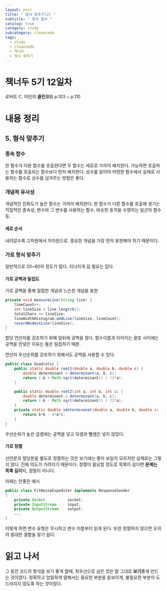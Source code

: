 ```yaml
---
layout: post
title: " 형식 맞추기(2) "
subtitle: " 종속 함수 "
catalog: true
category: study
subcategory: cleancode
tags:
  - study
  - cleancode
  - 책너두
  - 형식 맞추기
---
```


# 책너두 5기 12일차

로버트 C. 마틴의 **클린코드** p.103 ~ p.110

# 내용 정리

## 5. 형식 맞추기

### 종속 함수

한 함수가 다른 함수를 호출한다면 두 함수는 세로로 가까이 배치한다. 가능하면 호출하는 함수를 호출되는 함수보다 먼저 배치한다. 상수를 알아야 마땅한 함수에서 실제로 사용하는 함수로 상수를 넘겨주는 방법은 좋다.

### 개념적 유사성

개념적인 친화도가 높은 함수는 가까이 배치한다. 한 함수가 다른 함수를 호출해 생기는 직접적인 종속성, 변수와 그 변수를 사용하는 함수, 비슷한 동작을 수행하는 일군의 함수 등.

#### 세로 순서

내려갈수록 고차원에서 저차원으로. 중요한 개념을 가장 먼저 표현해야 하기 때문이다.

### 가로 형식 맞추기

일반적으로 20~60자 정도가 많다. 지나치게 길 필요는 없다.

#### 가로 공백과 밀집도

가로 공백을 통해 밀접한 개념과 느슨한 개념을 표현

```java
private void measureLine(String line) {
    lineCount++;
    int lineSize = line.lengtrh();
    totalChars += lineSize;
    lineWidthHistogram.addLine(lineSize, lineCount);
    recordWidestLine(lineSize);
}
```

할당 연산자를 강조하기 위해 앞뒤에 공백을 줬다. 함수이름과 이어지는 괄호 사이에는 공백을 안넣은 이유는 둘은 밀접하기 때문.

연산자 우선순위를 강조하기 위해서도 공백을 사용할 수 있다.

```java
public class Quadratic {
    public static double root1(double a, double b, double c) {
        double determinant = determinant(a, b, c);
        return (-b + Math.sqrt(determinant)) / (2*a);
    }

    public static double root2(int a, int b, int c) {
        double determinant = determinant(a, b, c);
        return (-b - Math.sqrt(determinant)) / (2*a);
    }
    private static double sdeterminanat(double a, double b, double c) {
        return b*b - 4*a*c;
    }
}
```

우선순위가 높은 곱셈에는 공백을 넣고 덧셈과 뺄셈은 넣지 않았다.

#### 가로 정렬

선언문과 할당문을 별도로 정렬하는 것은 보기에는 좋아 보일지 모르지만 실제로는 그렇지 않다. 진짜 의도가 가려지기 때문이다. 정렬이 필요할 정도로 목록이 길다면 **문제는 목록 길이**지, 정렬이 아니다.

아래는 안좋은 예시

```java
public class FitNesseExpediter implements ResponseSender
{
    private Socket 			socket;
    private InputStream 	input;
    private OutputStream 	output;
    ...
}
```

이렇게 하면 변수 유형은 무시하고 변수 이름부터 읽게 된다. 또한 정렬하지 않으면 오히려 중대한 결함을 찾기 쉽다.

# 읽고 나서

그 동안 코드의 형식을 보기 좋게 할때, 최우선으로 삼은 것은 말 그대로 **보기**좋게 만드는 것이였다. 정확하고 엄밀하게 말해서는 중요한 부분을 돋보이게, 불필요한 부분이 도드라지지 않도록 하는 것이었다.
